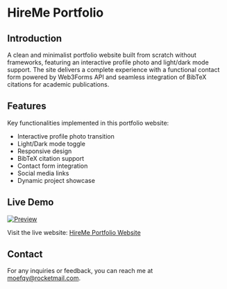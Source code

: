 # HireMe Portfolio

## Introduction

A clean and minimalist portfolio website built from scratch without frameworks, featuring an interactive profile photo and light/dark mode support. The site delivers a complete experience with a functional contact form powered by Web3Forms API and seamless integration of BibTeX citations for academic publications.

## Features

Key functionalities implemented in this portfolio website:

- Interactive profile photo transition
- Light/Dark mode toggle
- Responsive design
- BibTeX citation support
- Contact form integration
- Social media links
- Dynamic project showcase

## Live Demo
[![Preview](https://imgur.com/a/pSSRZWs.gif)](https://moefqy.engineer/hireme-portfolio)

Visit the live website: [HireMe Portfolio Website](https://moefqy.engineer/hireme-portfolio)

## Contact
For any inquiries or feedback, you can reach me at moefqy@rocketmail.com.